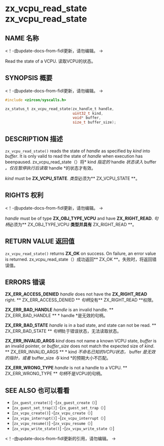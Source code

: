 
# zx_vcpu_read_state  zx_vcpu_read_state 

 
## NAME  名称 

<!-- Updated by update-docs-from-fidl, do not edit. -->  <！-由update-docs-from-fidl更新，请勿编辑。 ->

Read the state of a VCPU.  读取VCPU的状态。

 
## SYNOPSIS  概要 

<!-- Updated by update-docs-from-fidl, do not edit. -->  <！-由update-docs-from-fidl更新，请勿编辑。 ->

```c
#include <zircon/syscalls.h>

zx_status_t zx_vcpu_read_state(zx_handle_t handle,
                               uint32_t kind,
                               void* buffer,
                               size_t buffer_size);
```
 

 
## DESCRIPTION  描述 

`zx_vcpu_read_state()` reads the state of *handle* as specified by *kind* into *buffer*. It is only valid to read the state of *handle* when execution has beenpaused. zx_vcpu_read_state（）将* kind *指定的* handle *状态读入* buffer *。仅在暂停执行后读取* handle *的状态才有效。

*kind* must be **ZX_VCPU_STATE**.  *类型*必须为** ZX_VCPU_STATE **。

 
## RIGHTS  权利 

<!-- Updated by update-docs-from-fidl, do not edit. -->  <！-由update-docs-from-fidl更新，请勿编辑。 ->

*handle* must be of type **ZX_OBJ_TYPE_VCPU** and have **ZX_RIGHT_READ**.  *句柄*必须为** ZX_OBJ_TYPE_VCPU **类型并具有** ZX_RIGHT_READ **。

 
## RETURN VALUE  返回值 

`zx_vcpu_read_state()` returns **ZX_OK** on success. On failure, an error value is returned. zx_vcpu_read_state（）成功返回** ZX_OK **。失败时，将返回错误值。

 
## ERRORS  错误 

**ZX_ERR_ACCESS_DENIED** *handle* does not have the **ZX_RIGHT_READ** right.  ** ZX_ERR_ACCESS_DENIED ** *句柄*没有** ZX_RIGHT_READ **权限。

**ZX_ERR_BAD_HANDLE** *handle* is an invalid handle.  ** ZX_ERR_BAD_HANDLE ** * handle *是无效的句柄。

**ZX_ERR_BAD_STATE** *handle* is in a bad state, and state can not be read.  ** ZX_ERR_BAD_STATE ** *句柄*处于错误状态，无法读取状态。

**ZX_ERR_INVALID_ARGS** *kind* does not name a known VCPU state, *buffer* is an invalid pointer, or *buffer_size* does not match the expected size of *kind*. ** ZX_ERR_INVALID_ARGS ** * kind *不命名已知的VCPU状态，* buffer *是无效的指针，或者* buffer_size *与* kind *的预期大小不匹配。

**ZX_ERR_WRONG_TYPE** *handle* is not a handle to a VCPU.  ** ZX_ERR_WRONG_TYPE ** *句柄*不是VCPU的句柄。

 
## SEE ALSO  也可以看看 

 
 - [`zx_guest_create()`]  -[`zx_guest_create（）`]
 - [`zx_guest_set_trap()`]  -[`zx_guest_set_trap（）`]
 - [`zx_vcpu_create()`]  -[`zx_vcpu_create（）`]
 - [`zx_vcpu_interrupt()`]  -[`zx_vcpu_interrupt（）`]
 - [`zx_vcpu_resume()`]  -[`zx_vcpu_resume（）`]
 - [`zx_vcpu_write_state()`]  -[`zx_vcpu_write_state（）`]

<!-- References updated by update-docs-from-fidl, do not edit. -->  <！-由update-docs-from-fidl更新的引用，请勿编辑。 ->

